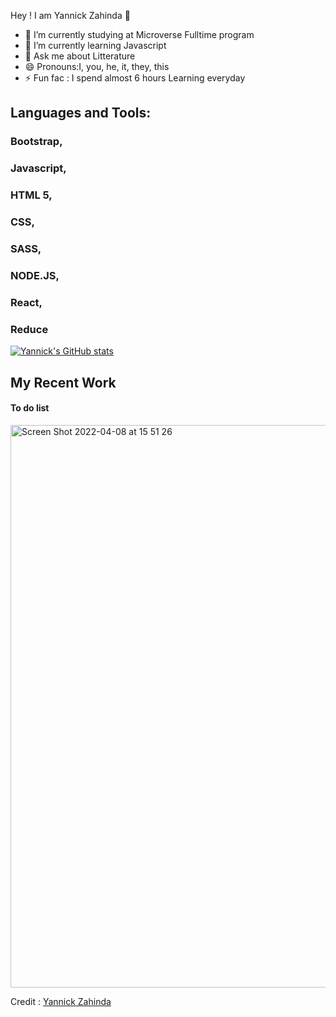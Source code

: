 Hey ! I am Yannick Zahinda 👋

- 🔭 I’m currently studying at Microverse Fulltime program
- 🌱 I’m currently learning Javascript
- 💬 Ask me about Litterature
- 😄 Pronouns:I, you, he, it, they, this
- ⚡  Fun fac : I spend almost 6 hours Learning everyday


## Languages and Tools:

### Bootstrap, 
### Javascript, 
### HTML 5,
### CSS, 
### SASS, 
### NODE.JS, 
### React, 
### Reduce 

[![Yannick's GitHub stats](https://github-readme-stats.vercel.app/api?username=YannickZahinda)](https://github.com/anuraghazra/github-readme-stats)

## My Recent Work

#### To do list 

<img width="900" alt="Screen Shot 2022-04-08 at 15 51 26" src="https://user-images.githubusercontent.com/91213045/162451210-d3b3a656-8aff-487e-a874-04521ff36e67.png">

Credit : [Yannick Zahinda]()

<!--
**YannickZahinda/YannickZahinda** is a ✨ _special_ ✨ repository because its `README.md` (this file) appears on your GitHub profile.

Here are some ideas to get you started:

- 🔭 I’m currently working on ...
- 🌱 I’m currently learning ...
- 👯 I’m looking to collaborate on ...
- 🤔 I’m looking for help with ...
- 💬 Ask me about ...
- 📫 How to reach me: ...
- 😄 Pronouns: ...
- ⚡ Fun fact: ...
-->
